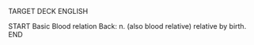 TARGET DECK
ENGLISH

START
Basic
Blood relation
Back: n. (also blood relative) relative by birth.
END
